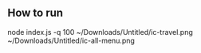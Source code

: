 ## How to run
node index.js -q 100  ~/Downloads/Untitled/ic-travel.png ~/Downloads/Untitled/ic-all-menu.png